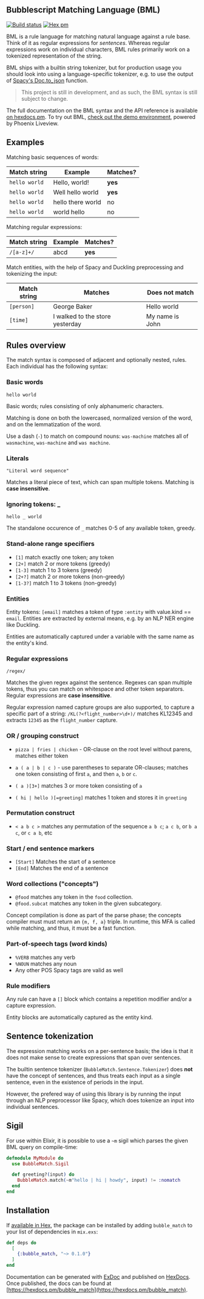 ## Bubblescript Matching Language (BML)

[![Build status](https://travis-ci.com/botsquad/bubble-match.svg?branch=master)](https://travis-ci.com/github/botsquad/bubble-match)
[![Hex pm](http://img.shields.io/hexpm/v/bubble_match.svg?style=flat)](https://hex.pm/packages/bubble_match)

BML is a rule language for matching natural language against a rule
base. Think of it as regular expressions for *sentences*. Whereas
regular expressions work on individual characters, BML rules primarily
work on a tokenized representation of the string.

BML ships with a builtin string tokenizer, but for production usage
you should look into using a language-specific tokenizer, e.g. to use
the output of [Spacy's Doc.to_json][spacy] function.

[spacy]: https://spacy.io/api/doc#to_json

> This project is still in development, and as such, the BML syntax is still subject to change.

The full documentation on the BML syntax and the API reference is
available [on hexdocs.pm](https://hexdocs.pm/bubble_match/).  To try
out BML, [check out the demo
environment](https://bml.botsquad.com/), powered by Phoenix
Liveview.


## Examples

Matching basic sequences of words:

| Match string  | Example           | Matches? |
|---------------|-------------------|----------|
| `hello world` | Hello, world!     | **yes**  |
| `hello world` | Well hello world  | **yes**  |
| `hello world` | hello there world | no       |
| `hello world` | world hello       | no       |


Matching regular expressions:

| Match string | Example | Matches? |
|--------------|---------|----------|
| `/[a-z]+/`   | abcd    | **yes**  |


Match entities, with the help of Spacy and Duckling preprocessing and
tokenizing the input:

| Match string | Matches                         | Does not match  |
|--------------|---------------------------------|-----------------|
| `[person]`   | George Baker                    | Hello world     |
| `[time]`     | I walked to the store yesterday | My name is John |


## Rules overview

The match syntax is composed of adjacent and optionally nested,
rules. Each individual has the following syntax:

### Basic words

`hello world`

Basic words; rules consisting of only alphanumeric characters.

Matching is done on both the lowercased, normalized version of the
word, and on the lemmatization of the word.

Use a dash (`-`) to match on compound nouns: `was-machine` matches
all of `wasmachine`, `was-machine` and `was machine`.


### Literals

`"Literal word sequence"`

Matches a literal piece of text, which can span multiple
tokens. Matching is **case insensitive**.


### Ignoring tokens: _

`hello _ world`

The standalone occurence of `_` matches 0-5 of any available token,
greedy.


### Stand-alone range specifiers

- `[1]` match exactly one token; any token
- `[2+]` match 2 or more tokens (greedy)
- `[1-3]` match 1 to 3 tokens (greedy)
- `[2+?]` match 2 or more tokens (non-greedy)
- `[1-3?]` match 1 to 3 tokens (non-greedy)


### Entities

Entity tokens: `[email]` matches a token of type `:entity` with
value.kind == `email`. Entities are extracted by external means,
e.g. by an NLP NER engine like Duckling.

Entities are automatically captured under a variable with the same
name as the entity's kind.


### Regular expressions

`/regex/`

Matches the given regex against the sentence. Regexes can span
multiple tokens, thus you can match on whitespace and other token
separators. Regular expressions are **case insensitive**.

Regular expression named capture groups are also supported, to capture
a specific part of a string: `/KL(?<flight_number>\d+)/` matches
KL12345 and extracts `12345` as the `flight_number` capture.


### OR / grouping construct

  - `pizza | fries | chicken` - OR-clause on the root level without
    parens, matches either token

  - `a ( a | b | c )` - use parentheses to separate OR-clauses;
    matches one token consisting of first `a`, and then `a`, `b` or
    `c`.

  - `( a )[3+]` matches 3 or more token consisting of `a`
  - `( hi | hello )[=greeting]` matches 1 token and stores it in `greeting`


### Permutation construct

- `< a b c >` matches any permutation of the sequence `a b c`; `a c b`, or `b a c`, or `c a b`, etc


### Start / end sentence markers

- `[Start]` Matches the start of a sentence
- `[End]` Matches the end of a sentence


### Word collections ("concepts")

- `@food` matches any token in the `food` collection.
- `@food.subcat` matches any token in the given subcategory.

Concept compilation is done as part of the parse phase; the concepts
compiler must must return an `{m, f, a}` triple. In runtime, this MFA
is called while matching, and thus, it must be a fast function.

### Part-of-speech tags (word kinds)

- `%VERB` matches any verb
- `%NOUN` matches any noun
- Any other POS Spacy tags are valid as well


### Rule modifiers

Any rule can have a `[]` block which contains a repetition modifier
and/or a capture expression.

Entity blocks are automatically captured as the entity kind.


## Sentence tokenization

The expression matching works on a per-sentence basis; the idea is
that it does not make sense to create expressions that span over
sentences.

The builtin sentence tokenizer (`BubbleMatch.Sentence.Tokenizer`) does
**not** have the concept of sentences, and thus treats each input as a
single sentence, even in the existence of periods in the input.

However, the prefered way of using this library is by running the
input through an NLP preprocessor like Spacy, which does tokenize an
input into individual sentences.


## Sigil

For use within Elixir, it is possible to use a `~m` sigil which parses
the given BML query on compile-time:

```elixir
defmodule MyModule do
  use BubbleMatch.Sigil

  def greeting?(input) do
    BubbleMatch.match(~m"hello | hi | howdy", input) != :nomatch
  end
end
```


## Installation

If [available in Hex](https://hex.pm/docs/publish), the package can be installed
by adding `bubble_match` to your list of dependencies in `mix.exs`:

```elixir
def deps do
  [
    {:bubble_match, "~> 0.1.0"}
  ]
end
```

Documentation can be generated with [ExDoc](https://github.com/elixir-lang/ex_doc)
and published on [HexDocs](https://hexdocs.pm). Once published, the docs can
be found at [https://hexdocs.pm/bubble_match](https://hexdocs.pm/bubble_match).
